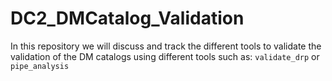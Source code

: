 # DC2_DMCatalog_Validation
In this repository we will discuss and track the different tools to validate the validation of the DM catalogs using different tools such as: `validate_drp` or `pipe_analysis`
